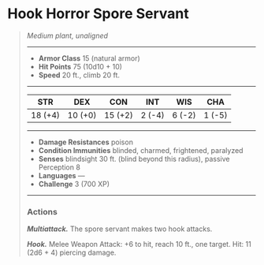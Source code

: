 # Hook Horror Spore Servant
>*Medium plant, unaligned*
>___
>- **Armor Class** 15 (natural armor)
>- **Hit Points** 75 (10d10 + 10)
>- **Speed** 20 ft., climb 20 ft.
>___
>|STR|DEX|CON|INT|WIS|CHA|
>|:---:|:---:|:---:|:---:|:---:|:---:|
>|18 (+4)|10 (+0)|15 (+2)|2 (-4)|6 (-2)|1 (-5)|
>___
>- **Damage Resistances** poison
>- **Condition Immunities** blinded, charmed, frightened, paralyzed
>- **Senses** blindsight 30 ft. (blind beyond this radius), passive Perception 8
>- **Languages** —
>- **Challenge** 3 (700 XP)
>___
>### Actions
>***Multiattack.*** The spore servant makes two hook attacks.  
>
>***Hook.*** Melee Weapon Attack: +6 to hit, reach 10 ft., one target. Hit: 11 (2d6 + 4) piercing damage.